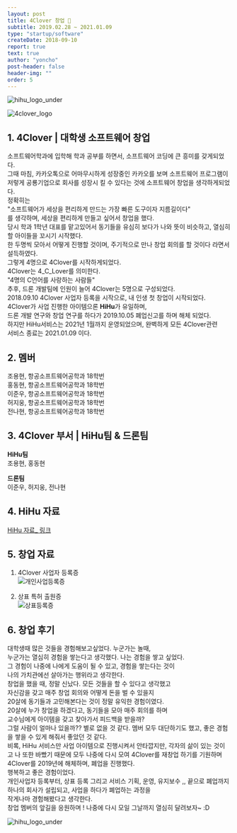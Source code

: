 ```yaml
---
layout: post
title: 4Clover 창업 🦄
subtitle: 2019.02.28 ~ 2021.01.09
type: "startup/software"
createDate: 2018-09-10
report: true
text: true
author: "yoncho"
post-header: false
header-img: ""
order: 5
---
```


![hihu_logo_under](https://user-images.githubusercontent.com/44021629/105250659-7a13da00-5bbd-11eb-992e-9b677b3a3f48.jpg)

![4clover_logo](https://user-images.githubusercontent.com/44021629/123761797-2096a080-d8fd-11eb-9331-f098a08ef9f3.jpg)


## 1. 4Clover | 대학생 소프트웨어 창업

소프트웨어학과에 입학해 학과 공부를 하면서, 소프트웨어 코딩에 큰 흥미를 갖게되었다.  
그때 마침, 카카오톡으로 어마무시하게 성장중인 카카오를 보며 소프트웨어 프로그램이   
저렇게 공룡기업으로 회사를 성장시 킬 수 있다는 것에 소프트웨어 창업을 생각하게되었다.  
정확히는    
"소프트웨어가 세상을 편리하게 만드는 가장 빠른 도구이자 지름길이다"  
를 생각하며, 세상을 편리하게 만들고 싶어서 창업을 했다.   
당시 학과 1학년 대표를 맡고있어서 동기들을 유심히 보다가 나와 뜻이 비슷하고, 열심히 할 아이들을 꼬시기 시작했다.  
한 두명씩 모아서 어떻게 진행할 것이며, 주기적으로 만나 창업 회의를 할 것이다 라면서 설득하였다.  
그렇게 4명으로 4Clover를 시작하게되었다.   
4Clover는 4_C_Lover를 의미한다.  
"4명의 C언어를 사랑하는 사람들"  
추후, 드론 개발팀에 인원이 늘어 4Clover는 5명으로 구성되었다.  
2018.09.10 4Clover 사업자 등록을 시작으로, 내 인생 첫 창업이 시작되었다.  
4Clover가 사업 진행한 아이템으론 **HiHu**가 유일하며,    
드론 개발 연구와 창업 연구를 하다가 2019.10.05 폐업신고를 하며 해체 되었다.   
하지만 HiHu서비스는 2021년 1월까지 운영되었으며, 완벽하게 모든 4Clover관련   
서비스 종료는 2021.01.09 이다.  

## 2. 멤버 

조용현, 항공소프트웨어공학과 18학번  
홍동현, 항공소프트웨어공학과 18학번  
이준우, 항공소프트웨어공학과 18학번  
허지웅, 항공소프트웨어공학과 18학번  
전나현, 항공소프트웨어공학과 18학번    

## 3. 4Clover 부서 | HiHu팀 & 드론팀  

**HiHu팀**  
조용현, 홍동현  

**드론팀**  
이준우, 허지웅, 전나현  

## 4. HiHu 자료
<a class="intro-a" href="https://yoncho.github.io/REPORT/2_2021.01.09" target="_blank">HiHu 자료_ 링크</a>


## 5.  창업 자료
  
1. 4Clover 사업자 등록증  
![개인사업등록증](https://user-images.githubusercontent.com/44021629/123762635-f72a4480-d8fd-11eb-9a09-55bde24fb873.jpg)  
  
2. 상표 특허 출원증  
![상표등록증](https://user-images.githubusercontent.com/44021629/123763009-538d6400-d8fe-11eb-8131-9a4bd7a4686e.png)  
   

## 6. 창업 후기
대학생때 많은 것들을 경험해보고싶었다. 누군가는 놀때,  
누군가는 열심히 경험을 쌓는다고 생각했다. 나는 경험을 쌓고 싶었다.  
그 경험이 나중에 나에게 도움이 될 수 있고, 경험을 쌓는다는 것이  
나의 가치관에선 살아가는 행위라고 생각한다.  
창업을 했을 때, 정말 신났다. 모든 것들을 할 수 있다고 생각했고  
자신감을 갖고  매주 창업 회의와 어떻게 돈을 벌 수 있을지  
20살에 동기들과 고민해본다는 것이 정말 유익한 경험이였다.   
20살에 누가 창업을 하겠다고, 동기들을 모아 매주 회의를 하며  
교수님에게 아이템을 갖고 찾아가서 피드백을 받을까?   
그럴 사람이 얼마나 있을까?? 별로 없을 것 같다. 멤버 모두 대단하기도 했고, 좋은 경험을 쌓을 수 있게 해줘서 좋았던 것 같다.  
비록, HiHu 서비스만 사업 아이템으로 진행시켜서 안타깝지만, 각자의 삶이 있는 것이고 나 또한 바빴기 때문에 
모두 나중에 다시 모여 4Clover를 재창업 하기를 기원하며    
4Clover를 2019년에 해체하며, 폐업을 진행했다.  
행복하고 좋은 경험이었다.  
개인사업자 등록부터, 상표 등록 그리고 서비스 기획, 운영, 유지보수 ,, 끝으로 폐업까지  
하나의 회사가 설립되고, 사업을 하다가 폐업하는 과정을   
작게나마 경험해봤다고 생각한다.  
창업 멤버의 앞길을 응원하며 ! 나중에 다시 모일 그날까지 열심히 달려보자~ :D  

![hihu_logo_under](https://user-images.githubusercontent.com/44021629/105250659-7a13da00-5bbd-11eb-992e-9b677b3a3f48.jpg)
